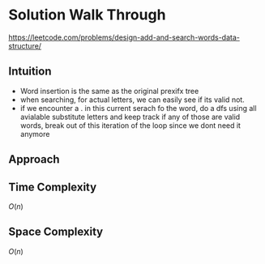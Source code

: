 # Solution Walk Through
https://leetcode.com/problems/design-add-and-search-words-data-structure/

## Intuition
- Word insertion is the same as the original prexifx tree
- when searching, for actual letters, we can easily see if its valid not.
- if we encounter a . in this current serach fo the word, do a dfs using all avialable substitute letters and keep track if any of those are valid words, break out of this iteration of the loop since we dont need it anymore

## Approach

## Time Complexity
$O(n)$

## Space Complexity
$O(n)$



